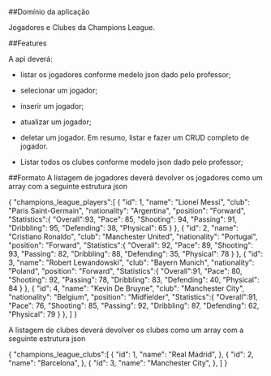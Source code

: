 ##Domínio da aplicação

Jogadores e Clubes da Champions League.

##Features

A api deverá:

- listar os jogadores conforme medelo json dado pelo professor;
- selecionar um jogador;
- inserir um jogador;
- atualizar um jogador;
- deletar um jogador.
Em resumo, listar e fazer um CRUD completo de jogador.

- Listar todos os clubes conforme modelo json dado pelo professor;

##Formato
A listagem de jogadores deverá devolver os jogadores como um array com a seguinte estrutura json

{
    "champions_league_players":[
        {
            "id": 1,
            "name": "Lionel Messi",
            "club": "Paris Saint-Germain",
            "nationality": "Argentina",
            "position": "Forward",
            "Statistics":{
                "Overall":93,
                "Pace": 85,
                "Shooting": 94,
                "Passing": 91,
                "Dribbling": 95,
                "Defending": 38,
                "Physical": 65
            }
        },
        {
            "id": 2,
            "name": "Cristiano Ronaldo",
            "club": "Manchester United",
            "nationality": "Portugal",
            "position": "Forward",
            "Statistics":{
                "Overall": 92,
                "Pace": 89,
                "Shooting": 93,
                "Passing": 82,
                "Dribbling": 88,
                "Defending": 35,
                "Physical": 78
            }
        },
        {
            "id": 3,
            "name": "Robert Lewandowski",
            "club": "Bayern Munich",
            "nationality": "Poland",
            "position": "Forward",
            "Statistics":{
                "Overall":91,
                "Pace": 80,
                "Shooting": 92,
                "Passing": 78,
                "Dribbling": 83,
                "Defending": 40,
                "Physical": 84
            }
        },
        {
            "id": 4,
            "name": "Kevin De Bruyne",
            "club": "Manchester City",
            "nationality": "Belgium",
            "position": "Midfielder",
            "Statistics":{
                "Overall":91,
                "Pace": 76,
                "Shooting": 85,
                "Passing": 92,
                "Dribbling": 87,
                "Defending": 62,
                "Physical": 79
            }
        },
    ]
}

A listagem de clubes deverá devolver os clubes como um array com a seguinte estrutura json

{
    "champions_league_clubs":[
        {
            "id": 1,
            "name": "Real Madrid",
        },
        {
            "id": 2,
            "name": "Barcelona",
        },
        {
            "id": 3,
            "name": "Manchester City",
        },
    ]
}

